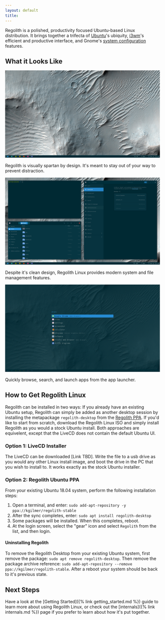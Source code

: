 ```yaml
---
layout: default
title: 
---
```


Regolith is a polished, productivity focused Ubuntu-based Linux distribution. It brings together a trifecta of [Ubuntu](https://www.ubuntu.com/)'s ubiquity, [i3wm](https://i3wm.org/)'s efficient and productive interface, and Gnome's [system configuration](https://gitlab.gnome.org/GNOME/gnome-control-center) features.

## What it Looks Like

<a href="/assets/screenshot-empty.png">![Empty Desktop](/assets/screenshot-empty.png)</a>

Regolith is visually spartan by design.  It's meant to stay out of your way to prevent distraction.

<a href="/assets/screenshot-apps.png">![Tiled Apps](/assets/screenshot-apps.png)</a>

Despite it's clean design, Regolith Linux provides modern system and file management features.

<a href="/assets/screenshot-rofi.png">![Launch Apps](/assets/screenshot-rofi.png)</a>

Quickly browse, search, and launch apps from the app launcher.

## How to Get Regolith Linux

Regolith can be installed in two ways:  If you already have an existing Ubuntu setup, Regolith can simply be added as another desktop session by installing the metapackage `regolith-desktop` from the [Regolith PPA](https://launchpad.net/~kgilmer/+archive/ubuntu/regolith-stable).  If you'd like to start from scratch, download the Regolith Linux ISO and simply install Regolith as you would a stock Ubuntu install.  Both approaches are equivelent, except that the LiveCD does not contain the default Ubuntu UI.

### Option 1: LiveCD Installer

The LiveCD can be downloaded [Link TBD].  Write the file to a usb drive as you would any other Linux install image, and boot the drive in the PC that you wish to install to.  It works exactly as the stock Ubuntu installer.

### Option 2: Regolith Ubuntu PPA

From your existing Ubuntu 18.04 system, perform the following installation steps: 

1. Open a terminal, and enter: `sudo add-apt-repository -y ppa://kgilmer/regolith-stable`
2. After the sync completes, enter: `sudo apt install regolith-desktop`
3. Some packages will be installed.  When this completes, reboot.
4. At the login screen, select the "gear" icon and select `Regolith` from the list, and then login.

#### Uninstalling Regolith

To remove the Regolith Desktop from your existing Ubuntu system, first remove the package: `sudo apt remove regolith-desktop`.  Then remove the package archive reference: `sudo add-apt-repository --remove ppa://kgilmer/regolith-stable`.  After a reboot your system should be back to it's previous state.

## Next Steps

Have a look at the [Getting Started]({% link getting_started.md %}) guide to learn more about using Regolith Linux, or check out the [internals]({% link internals.md %}) page if you prefer to learn about how it's put together.  

